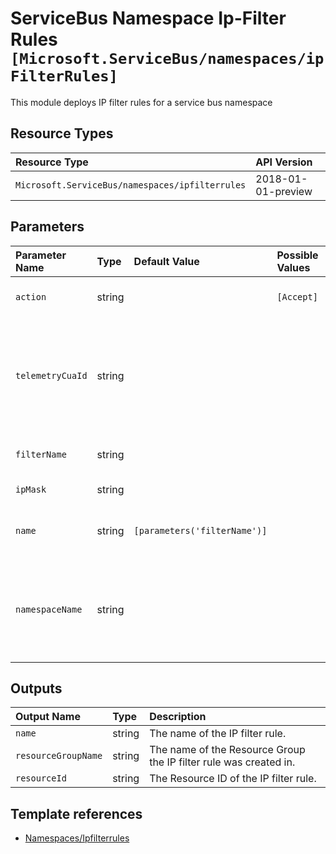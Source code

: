 # ServiceBus Namespace Ip-Filter Rules `[Microsoft.ServiceBus/namespaces/ipFilterRules]`

This module deploys IP filter rules for a service bus namespace

## Resource Types

| Resource Type | API Version |
| :-- | :-- |
| `Microsoft.ServiceBus/namespaces/ipfilterrules` | 2018-01-01-preview |

## Parameters

| Parameter Name | Type | Default Value | Possible Values | Description |
| :-- | :-- | :-- | :-- | :-- |
| `action` | string |  | `[Accept]` | Required. The IP Filter Action |
| `telemetryCuaId` | string |  |  | Optional. Customer Usage Attribution ID (GUID). This GUID must be previously registered |
| `filterName` | string |  |  | Required. IP Filter name |
| `ipMask` | string |  |  | Required. IP Mask |
| `name` | string | `[parameters('filterName')]` |  | Optional. The name of the ip filter rule |
| `namespaceName` | string |  |  | Required. Name of the parent Service Bus Namespace for the Service Bus Queue. |

## Outputs

| Output Name | Type | Description |
| :-- | :-- | :-- |
| `name` | string | The name of the IP filter rule. |
| `resourceGroupName` | string | The name of the Resource Group the IP filter rule was created in. |
| `resourceId` | string | The Resource ID of the IP filter rule. |

## Template references

- [Namespaces/Ipfilterrules](https://docs.microsoft.com/en-us/azure/templates/Microsoft.ServiceBus/2018-01-01-preview/namespaces/ipfilterrules)
